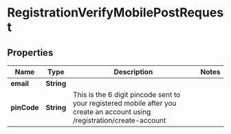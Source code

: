 

# RegistrationVerifyMobilePostRequest


## Properties

| Name | Type | Description | Notes |
|------------ | ------------- | ------------- | -------------|
|**email** | **String** |  |  |
|**pinCode** | **String** | This is the 6 digit pincode sent to your registered mobile after you create an account using /registration/create-account  |  |



